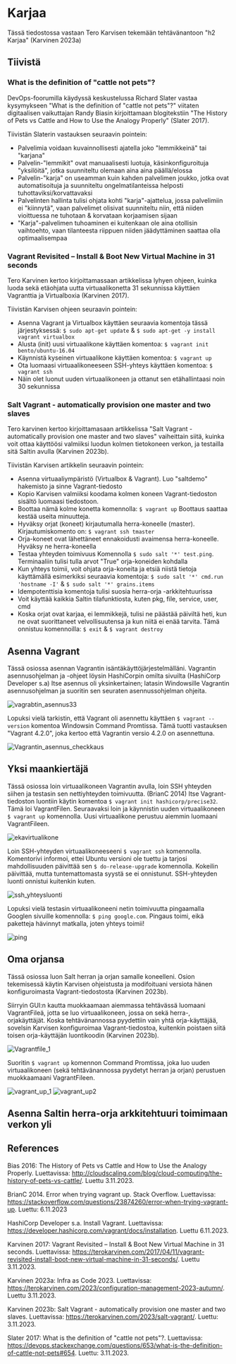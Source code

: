 # Karjaa

Tässä tiedostossa vastaan Tero Karvisen tekemään tehtävänantoon "h2 Karjaa" (Karvinen 2023a)

## Tiivistä

### What is the definition of "cattle not pets"?
DevOps-foorumilla käydyssä keskustelussa Richard Slater vastaa kysymykseen "What is the definition of "cattle not pets"?" viitaten digitaalisen vaikuttajan Randy Biasin kirjoittamaan blogitekstiin "The History of Pets vs Cattle and How to Use the Analogy Properly" (Slater 2017).

Tiivistän Slaterin vastauksen seuraavin pointein:
- Palvelimia voidaan kuvainnollisesti ajatella joko "lemmikkeinä" tai "karjana"
- Palvelin-"lemmikit" ovat manuaalisesti luotuja, käsinkonfiguroituja "yksilöitä", jotka suunniteltu olemaan aina aina päällä/elossa
- Palvelin-"karja" on useamman kuin kahden palvelimen joukko, jotka ovat automatisoituja ja suunniteltu ongelmatilanteissa helposti tuhottaviksi/korvattavaksi
- Palvelinten hallinta tulisi ohjata kohti "karja"-ajattelua, jossa palvelimiin ei "kiinnytä", vaan palvelimet olisivat suunniteltu niin, että niiden vioittuessa ne tuhotaan & korvataan korjaamisen sijaan
- "Karja"-palvelimen tuhoaminen ei kuitenkaan ole aina otollisin vaihtoehto, vaan tilanteesta riippuen niiden jäädyttäminen saattaa olla optimaalisempaa

### Vagrant Revisited – Install & Boot New Virtual Machine in 31 seconds
Tero Karvinen kertoo kirjoittamassaan artikkelissa lyhyen ohjeen, kuinka luoda sekä etäohjata uutta virtuaalikonetta 31 sekunnissa käyttäen Vagranttia ja Virtualboxia (Karvinen 2017). 

Tiivistän Karvisen ohjeen seuraavin pointein:
- Asenna Vagrant ja Virtualbox käyttäen seuraavia komentoja tässä järjestyksessä: ```$ sudo apt-get update``` & ```$ sudo apt-get -y install vagrant virtualbox```
- Alusta (init) uusi virtuaalikone käyttäen komentoa: ```$ vagrant init bento/ubuntu-16.04```
- Käynnistä kyseinen virtuaalikone käyttäen komentoa: ```$ vagrant up```
- Ota luomaasi virtuaalikoneeseen SSH-yhteys käyttäen komentoa: ```$ vagrant ssh```
- Näin olet luonut uuden virtuaalikoneen ja ottanut sen etähallintaasi noin 30 sekunnissa

### Salt Vagrant - automatically provision one master and two slaves
Tero karvinen kertoo kirjoittamasaan artikkelissa "Salt Vagrant - automatically provision one master and two slaves" vaiheittain siitä, kuinka voit ottaa käyttöösi valmiiksi luodun kolmen tietokoneen verkon, ja testailla sitä Saltin avulla (Karvinen 2023b).


Tiivistän Karvisen artikkelin seuraavin pointein:
- Asenna virtuaaliympäristö (Virtualbox & Vagrant). Luo "saltdemo" hakemisto ja sinne Vagrant-tiedosto
- Kopio Karvisen valmiiksi koodama kolmen koneen Vagrant-tiedoston sisältö luomaasi tiedostoon.
- Boottaa nämä kolme konetta komennolla: ```$ vagrant up``` Boottaus saattaa kestää useita minuutteja.
- Hyväksy orjat (koneet) kirjautumalla herra-koneelle (master). Kirjautumiskomento on: ```$ vagrant ssh tmaster```
- Orja-koneet ovat lähettäneet ennakoidusti avaimensa herra-koneelle. Hyväksy ne herra-koneella
- Testaa yhteyden toimivuus Komennolla ```$ sudo salt '*' test.ping```. Terminaaliin tulisi tulla arvot "True" orja-koneiden kohdalla
- Kun yhteys toimii, voit ohjata orja-koneita ja etsiä niistä tietoja käyttämällä esimerkiksi seuraavia komentoja: ```$ sudo salt '*' cmd.run 'hostname -I'``` & ```$ sudo salt '*' grains.items```
- Idempotenttisia komentoja tulisi suosia herra-orja -arkkitehtuurissa
- Voit käyttää kaikkia Saltin tilafunktiosta, kuten pkg, file, service, user, cmd
- Koska orjat ovat karjaa, ei lemmikkejä, tulisi ne päästää päiviltä heti, kun ne ovat suorittaneet velvollisuutensa ja kun niitä ei enää tarvita. Tämä onnistuu komennoilla: ```$ exit``` & ```$ vagrant destroy```

## Asenna Vagrant
Tässä osiossa asennan Vagrantin isäntäkäyttöjärjestelmälläni. Vagrantin asennusohjelman ja -ohjeet löysin HashiCorpin omilta sivuilta (HashiCorp Developer s.a) Itse asennus oli yksinkertainen; latasin Windowsille Vagrantin asennusohjelman ja suoritin sen seuraten asennussohjelman ohjeita.

![vagrabtin_asennus33](https://github.com/RonSkogberg/palvelinten_hallinta/assets/148875466/09dfc28c-3ec4-4d4b-8be5-7a695344abb8)

Lopuksi vielä tarkistin, että Vagrant oli asennettu käyttäen ```$ vagrant --version``` komentoa Windowsin Command Promtissa. Tämä tuotti vastauksen "Vagrant 4.2.0", joka kertoo että Vagrantin versio 4.2.0 on asennettuna.

![Vagrantin_asennus_checkkaus](https://github.com/RonSkogberg/palvelinten_hallinta/assets/148875466/2629dd8a-6a62-498c-9698-362ef069b501)

## Yksi maankiertäjä
Tässä osiossa loin virtuaalikoneen Vagrantin avulla, loin SSH yhteyden siihen ja testasin sen nettiyhteyden toimivuutta. (BrianC 2014)
Itse Vagrant-tiedoston luontiin käytin komentoa ```$ vagrant init hashicorp/precise32```. Tämä loi VagrantFilen. Seuraavaksi loin ja käynnistin uuden virtuaalikoneen ```$ vagrant up``` komennolla. Uusi virtuaalikone perustuu aiemmin luomaani VagrantFileen.

![ekavirtualikone](https://github.com/RonSkogberg/palvelinten_hallinta/assets/148875466/91258b58-c4e0-4efd-8510-03eef172bd75)

Loin SSH-yhteyden virtuaalikoneeseeni ```$ vagrant ssh``` komennolla. Komentorivi informoi, ettei Ubuntu versioni ole tuettu ja tarjosi mahdollisuuden päivittää sen ```$ do-release-upgrade``` komennolla. Kokeilin päivittää, mutta tuntemattomasta syystä se ei onnistunut. SSH-yhteyden luonti onnistui kuitenkin kuten.

![ssh_yhteysluonti](https://github.com/RonSkogberg/palvelinten_hallinta/assets/148875466/e2c58b4c-6abb-43be-979a-f7c80df9e395)

Lopuksi vielä testasin virtuaalikoneeni netin toimivuutta pingaamalla Googlen sivuille komennolla:
```$ ping google.com```. Pingaus toimi, eikä paketteja hävinnyt matkalla, joten yhteys toimii!

![ping](https://github.com/RonSkogberg/palvelinten_hallinta/assets/148875466/602a01c8-eac4-45e3-a316-d8c003be3018)

## Oma orjansa
Tässä osiossa luon Salt herran ja orjan samalle koneelleni. Osion tekemisessä käytin Karvisen ohjeistusta ja modifoituani versiota hänen konfiguroimasta Vagrant-tiedostosta (Karvinen 2023b).

Siirryin GUI:n kautta muokkaamaan aiemmassa tehtävässä luomaani VagrantFileä, jotta se luo virtuaalikoneen, jossa on sekä herra-, orjakäyttäjät. Koska tehtävänannossa pyydettiin vain yhtä orja-käyttäjää, sovelsin Karvisen konfiguroimaa Vagrant-tiedostoa, kuitenkin poistaen siitä toisen orja-käyttäjän luontikoodin (Karvinen 2023b).

![Vagrantfile_1](https://github.com/RonSkogberg/palvelinten_hallinta/assets/148875466/bc5ded52-b53e-4aab-9676-bfbc7c2b8eec)

Suoritin ```$ vagrant up``` komennon Command Promtissa, joka luo uuden virtuaalikoneen (sekä tehtävänannossa pyydetyt herran ja orjan) perustuen muokkaamaani VagrantFileen.

![vagrant_up_1](https://github.com/RonSkogberg/palvelinten_hallinta/assets/148875466/71fc94a1-d5fc-4637-ba2b-a7b83668ba96)
![vagrant_up2](https://github.com/RonSkogberg/palvelinten_hallinta/assets/148875466/14e6b99f-1165-43ad-8b62-d12c68f87747)

## Asenna Saltin herra-orja arkkitehtuuri toimimaan verkon yli

  
## References
Bias 2016: The History of Pets vs Cattle and How to Use the Analogy Properly. Luettavissa: http://cloudscaling.com/blog/cloud-computing/the-history-of-pets-vs-cattle/. Luettu 3.11.2023.

BrianC 2014. Error when trying vagrant up. Stack Overflow. Luettavissa: https://stackoverflow.com/questions/23874260/error-when-trying-vagrant-up. Luettu: 6.11.2023

HashiCorp Developer s.a. Install Vagrant. Luettavissa: https://developer.hashicorp.com/vagrant/docs/installation. Luettu 6.11.2023.

Karvinen 2017: Vagrant Revisited – Install & Boot New Virtual Machine in 31 seconds. Luettavissa: https://terokarvinen.com/2017/04/11/vagrant-revisited-install-boot-new-virtual-machine-in-31-seconds/. Luettu 3.11.2023.

Karvinen 2023a: Infra as Code 2023. Luettavissa: https://terokarvinen.com/2023/configuration-management-2023-autumn/. Luettu 3.11.2023.

Karvinen 2023b: Salt Vagrant - automatically provision one master and two slaves. Luettavissa: https://terokarvinen.com/2023/salt-vagrant/. Luettu: 3.11.2023.

Slater 2017: What is the definition of "cattle not pets"?. Luettavissa: https://devops.stackexchange.com/questions/653/what-is-the-definition-of-cattle-not-pets#654. Luettu: 3.11.2023.
